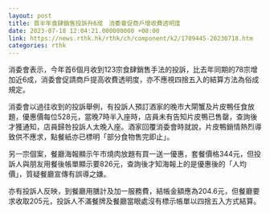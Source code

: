```yaml
---
layout: post
title: 首半年食肆銷售投訴升6成　消委會促商戶增收費透明度
date: 2023-07-18 12:04:21.000000000 +08:00
link: https://news.rthk.hk/rthk/ch/component/k2/1709445-20230718.htm
categories: rthk
---
```


消委會表示，今年首6個月收到123宗食肆銷售手法的投訴，比去年同期的78宗增加近6成，消委會促請商戶提高收費透明度，亦不應視四捨五入的結算方法為俗成規定。

消委會以過往收到的投訴舉例，有投訴人預訂酒家的晚市大閘蟹及片皮鴨任食放題，優惠價每位528元，當晚7時半入座時，店員未有告知片皮鴨已售罄，查詢後才獲通知，店員歸咎投訴人太晚入座。酒家回覆消委會時就說，片皮鴨銷情熱烈導致供不應求，點餐紙亦已標明「部分食物售完即止」。

另一宗個案，餐廳海報顯示午市燒肉放題有買一送一優惠，套餐價格344元，但投訴人與朋友用餐後帳單顯示要826元，查詢後才知海報上的是優惠後的「人均價」，質疑餐廳宣傳有誤導之嫌。

亦有投訴人反映，到餐廳用膳計及加一服務費，結帳金額應為204.6元，但餐廳要求收取205元，投訴人不滿餐牌及餐廳當眼處沒有標示帳單以四捨五入方式結算。
